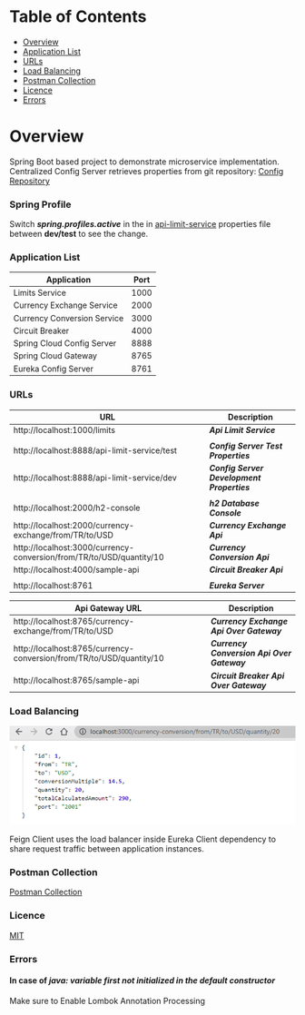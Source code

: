 # Table of Contents
- [Overview](#overview)
- [Application List](#application-list)
- [URLs](#urls)
- [Load Balancing](#load-balancing)
- [Postman Collection](#postman-collection)
- [Licence](#licence)
- [Errors](#errors)

# Overview
Spring Boot based project to demonstrate microservice implementation.
Centralized Config Server retrieves properties from git repository: [Config Repository](https://github.com/muratcanabay/config-repo)

### Spring Profile
Switch ***spring.profiles.active*** in the in [api-limit-service](api-limit-service/src/main/resources/application.yaml) properties file between **dev/test** to see the change.

### Application List

| Application                 | Port |
|-----------------------------|------|
| Limits Service              | 1000 |
| Currency Exchange Service   | 2000 |
| Currency Conversion Service | 3000 |
| Circuit Breaker             | 4000 |
| Spring Cloud Config Server  | 8888 |
| Spring Cloud Gateway        | 8765 |
| Eureka Config Server        | 8761 |

### URLs

| URL                                                                  | Description                                |
|----------------------------------------------------------------------|--------------------------------------------|
| http://localhost:1000/limits                                         | ***Api Limit Service***                    |
|                                                                      |                                            |
| http://localhost:8888/api-limit-service/test                         | ***Config Server Test Properties***        |
| http://localhost:8888/api-limit-service/dev                          | ***Config Server Development Properties*** |
|                                                                      |                                            |
| http://localhost:2000/h2-console                                     | ***h2 Database Console***                  |
| http://localhost:2000/currency-exchange/from/TR/to/USD               | ***Currency Exchange Api***                |
| http://localhost:3000/currency-conversion/from/TR/to/USD/quantity/10 | ***Currency Conversion Api***              |
| http://localhost:4000/sample-api                                     | ***Circuit Breaker Api***                  |
|                                                                      |                                            |
| http://localhost:8761                                                | ***Eureka Server***                        |

| Api Gateway URL                                                      | Description                                |
|----------------------------------------------------------------------|--------------------------------------------|
| http://localhost:8765/currency-exchange/from/TR/to/USD               | ***Currency Exchange Api Over Gateway***   |
| http://localhost:8765/currency-conversion/from/TR/to/USD/quantity/10 | ***Currency Conversion Api Over Gateway*** |
| http://localhost:8765/sample-api                                     | ***Circuit Breaker Api Over Gateway***     |

### Load Balancing

![Load Balancing](./doc/statics/load-balancing.gif)

Feign Client uses the load balancer inside Eureka Client dependency to share request traffic between application instances.

### Postman Collection

[Postman Collection](spring-microservice-example.postman_collection.json)

### Licence

[MIT](LICENSE.MIT)

### Errors
#### In case of ***java: variable first not initialized in the default constructor***

Make sure to Enable Lombok Annotation Processing
